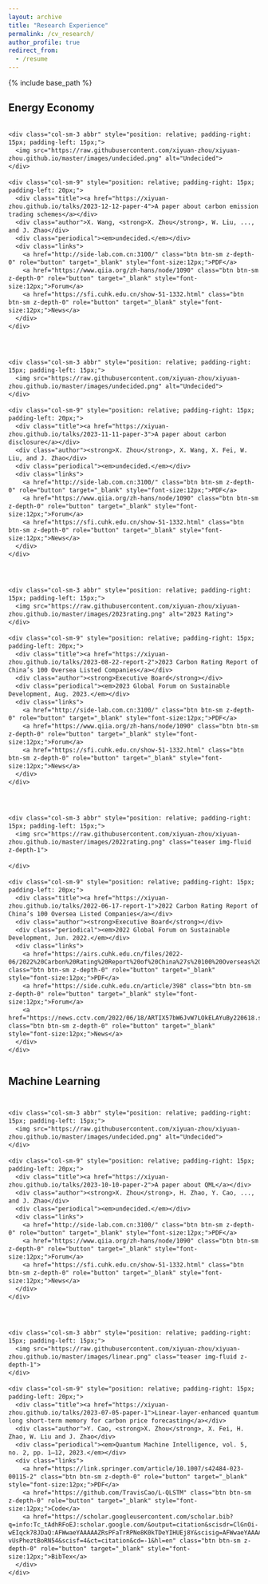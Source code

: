 ```yaml
---
layout: archive
title: "Research Experience"
permalink: /cv_research/
author_profile: true
redirect_from:
  - /resume
---
```


{% include base_path %}

<style>
  /* 去除列表项的标号圆点 */
  li {
    list-style-type: none;
  }

  /* 添加列表项之间的上下间距 */
  li + li {
    margin-top: 2em; /* 两行的间距，你可以根据需要调整 */
  }
</style>

## Energy Economy

<li>
  <div class="pub-row" style="display: flex; align-items: center;">

    <div class="col-sm-3 abbr" style="position: relative; padding-right: 15px; padding-left: 15px;">
      <img src="https://raw.githubusercontent.com/xiyuan-zhou/xiyuan-zhou.github.io/master/images/undecided.png" alt="Undecided">
    </div>

    <div class="col-sm-9" style="position: relative; padding-right: 15px; padding-left: 20px;">
      <div class="title"><a href="https://xiyuan-zhou.github.io/talks/2023-12-12-paper-4">A paper about carbon emission trading schemes</a></div>
      <div class="author">X. Wang, <strong>X. Zhou</strong>, W. Liu, ..., and J. Zhao</div>
      <div class="periodical"><em>undecided.</em></div>
      <div class="links">
        <a href="http://side-lab.com.cn:3100/" class="btn btn-sm z-depth-0" role="button" target="_blank" style="font-size:12px;">PDF</a>
        <a href="https://www.qiia.org/zh-hans/node/1090" class="btn btn-sm z-depth-0" role="button" target="_blank" style="font-size:12px;">Forum</a>
        <a href="https://sfi.cuhk.edu.cn/show-51-1332.html" class="btn btn-sm z-depth-0" role="button" target="_blank" style="font-size:12px;">News</a>
      </div>
    </div>
  </div>
</li>

<li>
  <div class="pub-row" style="display: flex; align-items: center;">

    <div class="col-sm-3 abbr" style="position: relative; padding-right: 15px; padding-left: 15px;">
      <img src="https://raw.githubusercontent.com/xiyuan-zhou/xiyuan-zhou.github.io/master/images/undecided.png" alt="Undecided">
    </div>

    <div class="col-sm-9" style="position: relative; padding-right: 15px; padding-left: 20px;">
      <div class="title"><a href="https://xiyuan-zhou.github.io/talks/2023-11-11-paper-3">A paper about carbon disclosure</a></div>
      <div class="author"><strong>X. Zhou</strong>, X. Wang, X. Fei, W. Liu, and J. Zhao</div>
      <div class="periodical"><em>undecided.</em></div>
      <div class="links">
        <a href="http://side-lab.com.cn:3100/" class="btn btn-sm z-depth-0" role="button" target="_blank" style="font-size:12px;">PDF</a>
        <a href="https://www.qiia.org/zh-hans/node/1090" class="btn btn-sm z-depth-0" role="button" target="_blank" style="font-size:12px;">Forum</a>
        <a href="https://sfi.cuhk.edu.cn/show-51-1332.html" class="btn btn-sm z-depth-0" role="button" target="_blank" style="font-size:12px;">News</a>
      </div>
    </div>
  </div>
</li>

<li>
  <div class="pub-row" style="display: flex; align-items: center;">

    <div class="col-sm-3 abbr" style="position: relative; padding-right: 15px; padding-left: 15px;">
      <img src="https://raw.githubusercontent.com/xiyuan-zhou/xiyuan-zhou.github.io/master/images/2023rating.png" alt="2023 Rating">
    </div>

    <div class="col-sm-9" style="position: relative; padding-right: 15px; padding-left: 20px;">
      <div class="title"><a href="https://xiyuan-zhou.github.io/talks/2023-08-22-report-2">2023 Carbon Rating Report of China’s 100 Oversea Listed Companies</a></div>
      <div class="author"><strong>Executive Board</strong></div>
      <div class="periodical"><em>2023 Global Forum on Sustainable Development, Aug. 2023.</em></div>
      <div class="links">
        <a href="http://side-lab.com.cn:3100/" class="btn btn-sm z-depth-0" role="button" target="_blank" style="font-size:12px;">PDF</a>
        <a href="https://www.qiia.org/zh-hans/node/1090" class="btn btn-sm z-depth-0" role="button" target="_blank" style="font-size:12px;">Forum</a>
        <a href="https://sfi.cuhk.edu.cn/show-51-1332.html" class="btn btn-sm z-depth-0" role="button" target="_blank" style="font-size:12px;">News</a>
      </div>
    </div>
  </div>
</li>

<li>
  <div class="pub-row" style="display: flex; align-items: center;">
  
    <div class="col-sm-3 abbr" style="position: relative; padding-right: 15px; padding-left: 15px;">
      <img src="https://raw.githubusercontent.com/xiyuan-zhou/xiyuan-zhou.github.io/master/images/2022rating.png" class="teaser img-fluid z-depth-1">
  
    </div>
  
    <div class="col-sm-9" style="position: relative; padding-right: 15px; padding-left: 20px;">
      <div class="title"><a href="https://xiyuan-zhou.github.io/talks/2022-06-17-report-1">2022 Carbon Rating Report of China’s 100 Oversea Listed Companies</a></div>
      <div class="author"><strong>Executive Board</strong></div>
      <div class="periodical"><em>2022 Global Forum on Sustainable Development, Jun. 2022.</em></div>
      <div class="links">
        <a href="https://airs.cuhk.edu.cn/files/2022-06/2022%20Carbon%20Rating%20Report%20of%20China%27s%20100%20Overseas%20Listed%20Companies_0.pdf" class="btn btn-sm z-depth-0" role="button" target="_blank" style="font-size:12px;">PDF</a>
        <a href="https://side.cuhk.edu.cn/article/398" class="btn btn-sm z-depth-0" role="button" target="_blank" style="font-size:12px;">Forum</a>
        <a href="https://news.cctv.com/2022/06/18/ARTIX57bW6JvW7LOkELAYuBy220618.shtml" class="btn btn-sm z-depth-0" role="button" target="_blank" style="font-size:12px;">News</a>
      </div>
    </div>
  </div>
<li>  

<li>
  <h2>Machine Learning</h2>
</li>

<li>
  <div class="pub-row" style="display: flex; align-items: center;">

    <div class="col-sm-3 abbr" style="position: relative; padding-right: 15px; padding-left: 15px;">
      <img src="https://raw.githubusercontent.com/xiyuan-zhou/xiyuan-zhou.github.io/master/images/undecided.png" alt="Undecided">
    </div>

    <div class="col-sm-9" style="position: relative; padding-right: 15px; padding-left: 20px;">
      <div class="title"><a href="https://xiyuan-zhou.github.io/talks/2023-10-10-paper-2">A paper about QML</a></div>
      <div class="author"><strong>X. Zhou</strong>, H. Zhao, Y. Cao, ..., and J. Zhao</div>
      <div class="periodical"><em>undecided.</em></div>
      <div class="links">
        <a href="http://side-lab.com.cn:3100/" class="btn btn-sm z-depth-0" role="button" target="_blank" style="font-size:12px;">PDF</a>
        <a href="https://www.qiia.org/zh-hans/node/1090" class="btn btn-sm z-depth-0" role="button" target="_blank" style="font-size:12px;">Forum</a>
        <a href="https://sfi.cuhk.edu.cn/show-51-1332.html" class="btn btn-sm z-depth-0" role="button" target="_blank" style="font-size:12px;">News</a>
      </div>
    </div>
  </div>
</li>


<li>
  <div class="pub-row" style="display: flex; align-items: center;">

    <div class="col-sm-3 abbr" style="position: relative; padding-right: 15px; padding-left: 15px;">
      <img src="https://raw.githubusercontent.com/xiyuan-zhou/xiyuan-zhou.github.io/master/images/linear.png" class="teaser img-fluid z-depth-1">
    </div>

    <div class="col-sm-9" style="position: relative; padding-right: 15px; padding-left: 20px;">
      <div class="title"><a href="https://xiyuan-zhou.github.io/talks/2023-07-05-paper-1">Linear-layer-enhanced quantum long short-term memory for carbon price forecasting</a></div>
      <div class="author">Y. Cao, <strong>X. Zhou</strong>, X. Fei, H. Zhao, W. Liu and J. Zhao</div>
      <div class="periodical"><em>Quantum Machine Intelligence, vol. 5, no. 2, pp. 1–12, 2023.</em></div>
      <div class="links">
        <a href="https://link.springer.com/article/10.1007/s42484-023-00115-2" class="btn btn-sm z-depth-0" role="button" target="_blank" style="font-size:12px;">PDF</a>
        <a href="https://github.com/TravisCao/L-QLSTM" class="btn btn-sm z-depth-0" role="button" target="_blank" style="font-size:12px;">Code</a>
        <a href="https://scholar.googleusercontent.com/scholar.bib?q=info:Tc_tAdhRFoEJ:scholar.google.com/&output=citation&scisdr=ClGnOi-wEIqck78JDaQ:AFWwaeYAAAAAZRsPFaTrRPNe8K0kTDeYIHUEj8Y&scisig=AFWwaeYAAAAAZRsPFe8_iZM9-vUsPheztBoRN54&scisf=4&ct=citation&cd=-1&hl=en" class="btn btn-sm z-depth-0" role="button" target="_blank" style="font-size:12px;">BibTex</a>
      </div>
    </div>
  </div>
</li>
  
